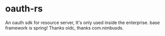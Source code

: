 # oauth-rs
An oauth sdk for resource server, It's only used inside the enterprise. base framework is spring!
Thanks oidc, thanks com.nimbusds.